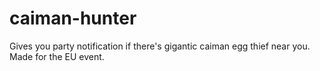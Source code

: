 # caiman-hunter
Gives you party notification if there's gigantic caiman egg thief near you. Made for the EU event.
